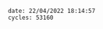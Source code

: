 

                date: 22/04/2022 18:14:57
                cycles: 53160

                         
